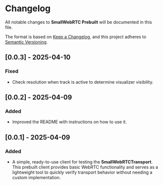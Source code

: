 # Changelog

All notable changes to **SmallWebRTC Prebuilt** will be documented in this file.

The format is based on [Keep a Changelog](https://keepachangelog.com/en/1.0.0/),
and this project adheres to [Semantic Versioning](https://semver.org/spec/v2.0.0.html).

## [0.0.3] - 2025-04-10

### Fixed

- Check resolution when track is active to determine visualizer visibility.

## [0.0.2] - 2025-04-09

### Added

- Improved the README with instructions on how to use it.

## [0.0.1] - 2025-04-09

### Added

- A simple, ready-to-use client for testing the **SmallWebRTCTransport**.
This prebuilt client provides basic WebRTC functionality and serves as a lightweight tool 
to quickly verify transport behavior without needing a custom implementation. 